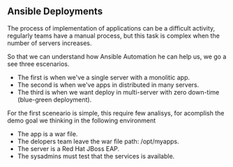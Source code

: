 Ansible Deployments
----------------

The process of implementation of applications can be a difficult activity, regularly teams have a manual process, but this task is complex when the number of servers increases.

So that we can understand how Ansible Automation he can help us, we go a see three escenarios. 

* The first is when we've a single server with a monolitic app.
* The second is when we've apps in distributed in many servers.
* The third is when we want deploy in multi-server with zero down-time (blue-green deployment).

For the first sceneario is simple, this require few analisys, for acomplish the demo goal we thinking in the following environment

* The app is a war file.
* The delopers team leave the war file path: /opt/myapps.
* The server is a Red Hat JBoss EAP.
* The sysadmins must test that the services is available.



